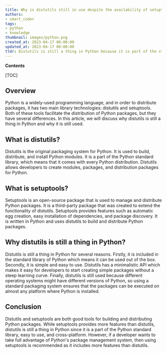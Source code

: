 ```yaml
---
title: Why is distutils still in use despite the availability of setuptools?
authors:
- smart_coder
tags:
- python
- knowledge
thumbnail: images/python.png
created_at: 2023-04-17 00:00:00
updated_at: 2023-04-17 00:00:00
tldr: Distutils is still a thing in Python because it is part of the standard library and provides basic functionality for packaging and distributing Python modules, while setuptools offers more advanced features and is not included in the standard library.
---
```


**Contents**

[TOC]

Overview
----------
Python is a widely-used programming language, and in order to distribute packages, it has two main library technologies: distutils and setuptools. Both of these tools facilitate the distribution of Python packages, but they have several differences. In this article, we will discuss why distutils is still a thing in Python and why it is still used.

What is distutils?
----------
Distutils is the original packaging system for Python. It is used to build, distribute, and install Python modules. It is a part of the Python standard library, which means that it comes with every Python distribution. Distutils allows developers to create modules, packages, and distribution packages for Python.

What is setuptools?
----------
Setuptools is an open-source package that is used to manage and distribute Python packages. It is a third-party package that was created to extend the functionality of distutils. Setuptools provides features such as automatic egg creation, easy installation of dependencies, and package discovery. It is written in Python and uses distutils to build and distribute Python packages.

Why distutils is still a thing in Python?
----------
Distutils is still a thing in Python for several reasons. Firstly, it is included in the standard library of Python which means it can be used out of the box. Secondly, it is simple and easy to use. Distutils has a minimalistic API which makes it easy for developers to start creating simple packages without a steep learning curve. Finally, distutils is still used because different operating systems might have different versions of Python, so using a standard packaging system ensures that the packages can be executed on almost any platform where Python is installed.

Conclusion
----------
Distutils and setuptools are both good tools for building and distributing Python packages. While setuptools provides more features than distutils, distutils is still a thing in Python since it is a part of the Python standard library, easy to use, and cross-platform. However, if a developer wants to take full advantage of Python's package management system, then using setuptools is recommended as it includes more features than distutils.

